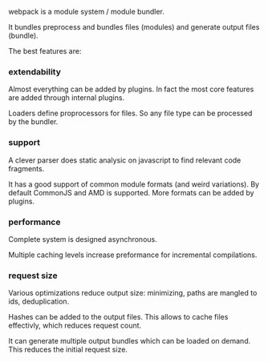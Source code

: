 webpack is a module system / module bundler. 

It bundles preprocess and bundles files (modules) and generate output files (bundle).

The best features are:

### extendability

Almost everything can be added by plugins. In fact the most core features are added through internal plugins.

Loaders define proprocessors for files. So any file type can be processed by the bundler.

### support

A clever parser does static analysic on javascript to find relevant code fragments.

It has a good support of common module formats (and weird variations). By default CommonJS and AMD is supported. More formats can be added by plugins.

### performance

Complete system is designed asynchronous.

Multiple caching levels increase preformance for incremental compilations.

### request size

Various optimizations reduce output size: minimizing, paths are mangled to ids, deduplication.

Hashes can be added to the output files. This allows to cache files effectivly, which reduces request count.

It can generate multiple output bundles which can be loaded on demand. This reduces the initial request size.